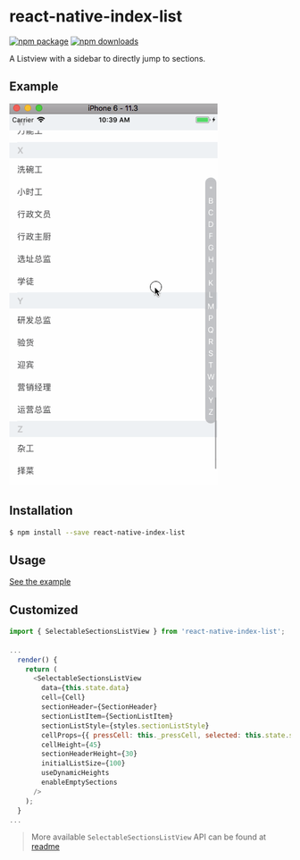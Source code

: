 
# react-native-index-list

[![npm package](https://img.shields.io/npm/v/react-native-index-list.svg?style=flat-square)](https://www.npmjs.org/package/react-native-index-list)
[![npm downloads](https://img.shields.io/npm/dt/react-native-index-list.svg)](https://www.npmjs.com/package/react-native-index-list)

A Listview with a sidebar to directly jump to sections.

## Example

![](./docs/ios.gif)

## Installation

```bash
$ npm install --save react-native-index-list
```

## Usage

[See the example](./examples/Basic/App.js)

## Customized

```js
import { SelectableSectionsListView } from 'react-native-index-list';

...
  render() {
    return (
      <SelectableSectionsListView
        data={this.state.data}
        cell={Cell}
        sectionHeader={SectionHeader}
        sectionListItem={SectionListItem}
        sectionListStyle={styles.sectionListStyle}
        cellProps={{ pressCell: this._pressCell, selected: this.state.selected }}
        cellHeight={45}
        sectionHeaderHeight={30}
        initialListSize={100}
        useDynamicHeights
        enableEmptySections
      />
    );
  }
...

```
> More available `SelectableSectionsListView` API can be found at [readme](./src/components/README.md)
